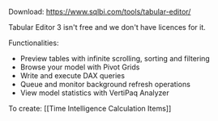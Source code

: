 Download: https://www.sqlbi.com/tools/tabular-editor/

Tabular Editor 3 isn't free and we don't have licences for it.

Functionalities:
- Preview tables with infinite scrolling, sorting and filtering
- Browse your model with Pivot Grids
- Write and execute DAX queries
- Queue and monitor background refresh operations
- View model statistics with VertiPaq Analyzer



To create: [[Time Intelligence Calculation Items]] 